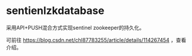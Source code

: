 # sentienlzkdatabase
采用API+PUSH混合方式实现sentinel zookeeper的持久化。

可前往 https://blog.csdn.net/chl87783255/article/details/114267454 ，查看介绍。
